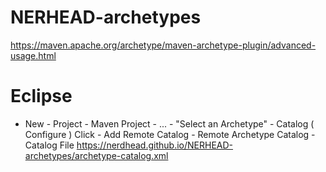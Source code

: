# NERHEAD-archetypes
https://maven.apache.org/archetype/maven-archetype-plugin/advanced-usage.html


# Eclipse

* New - Project - Maven Project - ... 
       - "Select an Archetype"  - Catalog ( Configure ) Click
       - Add Remote Catalog
       - Remote Archetype Catalog - Catalog File
            https://nerdhead.github.io/NERHEAD-archetypes/archetype-catalog.xml
            
            

